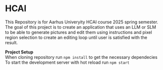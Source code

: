 # HCAI
This Repository is for Aarhus Univeryity HCAI course 2025 spring semester. The goal of this project is to create an application that uses an LLM or SLM to be able to generate pictures and edit them using instructions and pixel region selection to create an editing loop until user is satisfied with the result.

**Project Setup**\
When cloning repository run ```npm install``` to get the necessary dependecies
To start the development server with hot reload run ```npm start```
